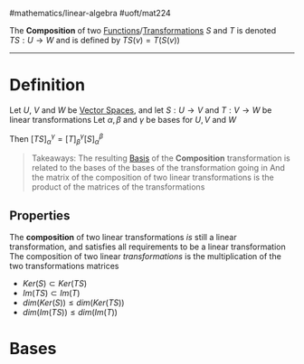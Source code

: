 #mathematics/linear-algebra 
#uoft/mat224 

The **Composition** of two [Functions](../MAT235%20Notes/Function.md)/[Transformations](../MAT223%20Notes/Transformation.md)   $S$ and $T$ is denoted $TS:U\rightarrow W$ and is defined by $TS(v)=T(S(v))$ 

---
# Definition
Let $U$, $V$ and $W$ be [Vector Spaces](Vector%20Space.md), and let $S:U \rightarrow V$ and $T:V\rightarrow W$ be linear transformations
Let $\alpha, \beta$ and $\gamma$ be bases for $U,V$ and $W$

Then $[TS]^{\gamma}_{\alpha}=[T]^{\gamma}_{\beta}[S]^{\beta}_{\alpha}$

>Takeaways:
>The resulting [Basis](../MAT223%20Notes/Base.md) of the **Composition** transformation is related to the bases of the bases of the transformation going in
>And the matrix of the composition of two linear transformations is the product of the matrices of the transformations

## Properties
The **composition** of two linear transformations *is* still a linear transformation, and satisfies all requirements to be a linear transformation
	The composition of two linear *transformations* is the multiplication of the two transformations matrices
-  $Ker(S) \subset Ker(TS)$
-  $Im(TS) \subset Im(T)$
- $dim(Ker(S))\leq dim(Ker(TS))$
- $dim(Im(TS)) \leq dim(Im(T))$

# Bases